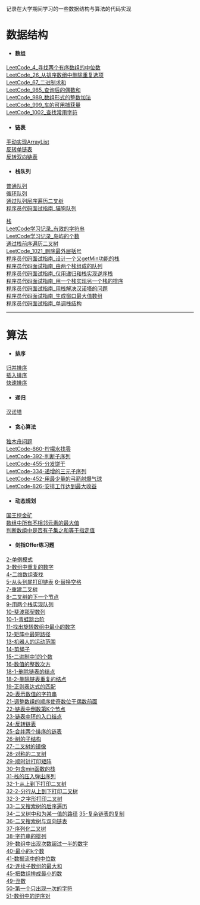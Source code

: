 记录在大学期间学习的一些数据结构与算法的代码实现

# 数据结构
- #### 数组   
[LeetCode_4_寻找两个有序数组的中位数](https://github.com/chenyongda2018/DataStructure-Algorithm/blob/master/LeetCode/%E5%AF%BB%E6%89%BE%E4%B8%A4%E4%B8%AA%E6%9C%89%E5%BA%8F%E6%95%B0%E7%BB%84%E7%9A%84%E4%B8%AD%E4%BD%8D%E6%95%B0_4/Solution.java)  
[LeetCode_26_从排序数组中删除重复选项](https://github.com/chenyongda2018/DataStructure-Algorithm/blob/master/LeetCode/%E4%BB%8E%E6%8E%92%E5%BA%8F%E6%95%B0%E7%BB%84%E4%B8%AD%E5%88%A0%E9%99%A4%E9%87%8D%E5%A4%8D%E9%A1%B9_26/Main.java)    
[LeetCode_67_二进制求和](https://github.com/chenyongda2018/DataStructure-Algorithm/blob/master/LeetCode/%E4%BA%8C%E8%BF%9B%E5%88%B6%E6%B1%82%E5%92%8C_67/Solution.java)  
[LeetCode_985_查询后的偶数和](https://github.com/chenyongda2018/DataStructure-Algorithm/blob/master/LeetCode/%E6%9F%A5%E8%AF%A2%E5%90%8E%E7%9A%84%E5%81%B6%E6%95%B0%E5%92%8C_985/Solution.java)    
[LeetCode_989_数组形式的整数加法](https://github.com/chenyongda2018/DataStructure-Algorithm/blob/master/LeetCode/%E6%95%B0%E7%BB%84%E5%BD%A2%E5%BC%8F%E7%9A%84%E6%95%B4%E6%95%B0%E5%8A%A0%E6%B3%95_989/Solution.java)  
[LeetCode_999_车的可用捕获量](https://github.com/chenyongda2018/DataStructure-Algorithm/blob/master/LeetCode/%E8%BD%A6%E7%9A%84%E5%8F%AF%E7%94%A8%E6%8D%95%E8%8E%B7%E9%87%8F_999/Solution.java)      
[LeetCode_1002_查找常用字符](https://github.com/chenyongda2018/DataStructure-Algorithm/blob/master/LeetCode/%E6%9F%A5%E6%89%BE%E5%B8%B8%E7%94%A8%E5%AD%97%E7%AC%A6_1002/Solution.java)  
- #### 链表
[手动实现ArrayList](https://github.com/chenyongda2018/DataStructure-Algorithm/blob/master/src/DataStructure_List/MyArrayList.java)  
[反转单链表](https://github.com/chenyongda2018/DataStructure-Algorithm/blob/master/src/DataStructure_List/ReverseList.java)   
[反转双向链表](https://github.com/chenyongda2018/DataStructure-Algorithm/blob/master/src/DataStructure_List/ReverseDListNode.java)   
- #### 栈队列  
[普通队列](https://github.com/chenyongda2018/DataStructure-Algorithm/blob/master/src/DataStructure_Queue/MyQueue.java)  
[循环队列](https://github.com/chenyongda2018/DataStructure-Algorithm/blob/master/src/DataStructure_Queue/CircularQueue.java)  
[通过队列层序遍历二叉树](https://github.com/chenyongda2018/DataStructure-Algorithm/blob/master/src/DataStructure_Tree/Traversing_LevelOrder.java)  
[程序员代码面试指南_猫狗队列](https://github.com/chenyongda2018/DataStructure-Algorithm/blob/master/%E7%A8%8B%E5%BA%8F%E5%91%98%E4%BB%A3%E7%A0%81%E9%9D%A2%E8%AF%95%E6%8C%87%E5%8D%97/Chapter_1_%E6%A0%88%E9%98%9F%E5%88%97/T_4_%E7%8C%AB%E7%8B%97%E9%98%9F%E5%88%97/DogCatQueue.java)  


[栈](https://github.com/chenyongda2018/DataStructure-Algorithm/blob/master/src/DataStructure_Stack/MyStack.java)  
[LeetCode学习记录_有效的字符串](https://github.com/chenyongda2018/DataStructure-Algorithm/blob/master/src/DataStructure_Stack/%E6%9C%89%E6%95%88%E7%9A%84%E7%AC%A6%E5%8F%B7.md)  
[LeetCode学习记录_岛屿的个数](https://github.com/chenyongda2018/DataStructure-Algorithm/blob/master/src/DataStructure_Stack/%E5%B2%9B%E5%B1%BF%E7%9A%84%E4%B8%AA%E6%95%B0.md)  
[通过栈前序遍历二叉树](https://github.com/chenyongda2018/DataStructure-Algorithm/blob/master/src/DataStructure_Tree/Traversing_Preorder_1.java)   
[LeetCode_1021_删除最外层括号](https://github.com/chenyongda2018/DataStructure-Algorithm/blob/master/LeetCode/%E5%88%A0%E9%99%A4%E6%9C%80%E5%A4%96%E5%B1%82%E6%8B%AC%E5%8F%B7_1021/Solution.java)  
[程序员代码面试指南_设计一个又getMin功能的栈](https://github.com/chenyongda2018/DataStructure-Algorithm/blob/master/%E7%A8%8B%E5%BA%8F%E5%91%98%E4%BB%A3%E7%A0%81%E9%9D%A2%E8%AF%95%E6%8C%87%E5%8D%97/Chapter_1_%E6%A0%88%E9%98%9F%E5%88%97/T_1_%E8%AE%BE%E8%AE%A1%E4%B8%80%E4%B8%AA%E5%8F%88getMin%E5%8A%9F%E8%83%BD%E7%9A%84%E6%A0%88/MyStack.java)  
[程序员代码面试指南_由两个栈组成的队列](https://github.com/chenyongda2018/DataStructure-Algorithm/blob/master/%E7%A8%8B%E5%BA%8F%E5%91%98%E4%BB%A3%E7%A0%81%E9%9D%A2%E8%AF%95%E6%8C%87%E5%8D%97/Chapter_1_%E6%A0%88%E9%98%9F%E5%88%97/T_2_%E7%94%B1%E4%B8%A4%E4%B8%AA%E6%A0%88%E7%BB%84%E6%88%90%E7%9A%84%E9%98%9F%E5%88%97/MyQueue.java)  
[程序员代码面试指南_仅用递归和栈实现逆序栈](https://github.com/chenyongda2018/DataStructure-Algorithm/blob/master/%E7%A8%8B%E5%BA%8F%E5%91%98%E4%BB%A3%E7%A0%81%E9%9D%A2%E8%AF%95%E6%8C%87%E5%8D%97/Chapter_1_%E6%A0%88%E9%98%9F%E5%88%97/%E4%BB%85%E7%94%A8%E9%80%92%E5%BD%92%E5%92%8C%E6%A0%88%E5%AE%9E%E7%8E%B0%E9%80%86%E5%BA%8F%E6%A0%88/Solution.java)  
[程序员代码面试指南_用一个栈实现另一个栈的排序](https://github.com/chenyongda2018/DataStructure-Algorithm/blob/master/%E7%A8%8B%E5%BA%8F%E5%91%98%E4%BB%A3%E7%A0%81%E9%9D%A2%E8%AF%95%E6%8C%87%E5%8D%97/Chapter_1_%E6%A0%88%E9%98%9F%E5%88%97/T_5_%E7%94%A8%E4%B8%80%E4%B8%AA%E6%A0%88%E5%AE%9E%E7%8E%B0%E5%8F%A6%E4%B8%80%E4%B8%AA%E6%A0%88%E7%9A%84%E6%8E%92%E5%BA%8F/Solution.java)  
[程序员代码面试指南_用栈解决汉诺塔的问题](https://github.com/chenyongda2018/DataStructure-Algorithm/blob/master/%E7%A8%8B%E5%BA%8F%E5%91%98%E4%BB%A3%E7%A0%81%E9%9D%A2%E8%AF%95%E6%8C%87%E5%8D%97/Chapter_1_%E6%A0%88%E9%98%9F%E5%88%97/T_6_%E7%94%A8%E6%A0%88%E8%A7%A3%E5%86%B3%E6%B1%89%E8%AF%BA%E5%A1%94%E7%9A%84%E9%97%AE%E9%A2%98/Solution.java)  
[程序员代码面试指南_生成窗口最大值数组](https://github.com/chenyongda2018/DataStructure-Algorithm/blob/master/%E7%A8%8B%E5%BA%8F%E5%91%98%E4%BB%A3%E7%A0%81%E9%9D%A2%E8%AF%95%E6%8C%87%E5%8D%97/Chapter_1_%E6%A0%88%E9%98%9F%E5%88%97/T_7_%E7%94%9F%E6%88%90%E7%AA%97%E5%8F%A3%E6%9C%80%E5%A4%A7%E5%80%BC%E6%95%B0%E7%BB%84/Solution.java)  
[程序员代码面试指南_单调栈结构](https://github.com/chenyongda2018/DataStructure-Algorithm/blob/master/%E7%A8%8B%E5%BA%8F%E5%91%98%E4%BB%A3%E7%A0%81%E9%9D%A2%E8%AF%95%E6%8C%87%E5%8D%97/Chapter_1_%E6%A0%88%E9%98%9F%E5%88%97/T_8_%E5%8D%95%E8%B0%83%E6%A0%88%E7%BB%93%E6%9E%84/Solution.java)  

--- 

# 算法  
- #### 排序  
[归并排序](https://github.com/chenyongda2018/DataStructure-Algorithm/blob/master/src/DataStructure_Sort/MergeSort.java)  
[插入排序](https://github.com/chenyongda2018/DataStructure-Algorithm/blob/master/src/DataStructure_Sort/InsertSort.java)    
[快速排序](https://github.com/chenyongda2018/DataStructure-Algorithm/blob/master/src/DataStructure_Sort/QuickSort.java)  
- #### 递归
[汉诺塔](https://github.com/chenyongda2018/DataStructure-Algorithm/blob/master/%E7%AE%97%E6%B3%95%E5%88%86%E6%9E%90%E4%B8%8E%E8%AE%BE%E8%AE%A1/T_1_%E6%B1%89%E8%AF%BA%E5%A1%94/Solution.java)  
- #### 贪心算法
[独木舟问题](https://github.com/chenyongda2018/DataStructure-Algorithm/blob/master/%E7%AE%97%E6%B3%95%E5%88%86%E6%9E%90%E4%B8%8E%E8%AE%BE%E8%AE%A1/T_2_%E7%8B%AC%E6%9C%A8%E8%88%9F%E9%97%AE%E9%A2%98/Solution.java)  
[LeetCode-860-柠檬水找零](https://github.com/chenyongda2018/DataStructure-Algorithm/blob/master/LeetCode/%E8%B4%AA%E5%BF%83%E7%AE%97%E6%B3%95_1_%E6%9F%A0%E6%AA%AC%E6%B0%B4%E6%89%BE%E9%9B%B6/Solution.java)  
[LeetCode-392-判断子序列](https://github.com/chenyongda2018/DataStructure-Algorithm/blob/master/LeetCode/%E8%B4%AA%E5%BF%83%E7%AE%97%E6%B3%95_2_%E5%88%A4%E6%96%AD%E5%AD%90%E5%BA%8F%E5%88%97/Solution.java)  
[LeetCode-455-分发饼干](https://github.com/chenyongda2018/DataStructure-Algorithm/blob/master/LeetCode/%E8%B4%AA%E5%BF%83%E7%AE%97%E6%B3%95_3_%E5%88%86%E5%8F%91%E9%A5%BC%E5%B9%B2/Solution.java)  
[LeetCode-334-递增的三元子序列](https://github.com/chenyongda2018/DataStructure-Algorithm/blob/master/%E7%AE%97%E6%B3%95%E5%88%86%E6%9E%90%E4%B8%8E%E8%AE%BE%E8%AE%A1/%E8%B4%AA%E5%BF%83%E7%AE%97%E6%B3%95/T_334_%E9%80%92%E5%A2%9E%E7%9A%84%E4%B8%89%E5%85%83%E5%AD%90%E5%BA%8F%E5%88%97/Solution.java)  
[LeetCode-452-用最少量的弓箭射爆气球](https://github.com/chenyongda2018/DataStructure-Algorithm/blob/master/%E7%AE%97%E6%B3%95%E5%88%86%E6%9E%90%E4%B8%8E%E8%AE%BE%E8%AE%A1/%E8%B4%AA%E5%BF%83%E7%AE%97%E6%B3%95/T_452_%E7%94%A8%E6%9C%80%E5%B0%91%E9%87%8F%E7%9A%84%E7%AE%AD%E5%BC%95%E7%88%86%E6%B0%94%E7%90%83/Solution.java)  
[LeetCode-826-安排工作达到最大收益](https://github.com/chenyongda2018/DataStructure-Algorithm/blob/master/%E7%AE%97%E6%B3%95%E5%88%86%E6%9E%90%E4%B8%8E%E8%AE%BE%E8%AE%A1/%E8%B4%AA%E5%BF%83%E7%AE%97%E6%B3%95/T_826_%E5%AE%89%E6%8E%92%E5%B7%A5%E4%BD%9C%E8%BE%BE%E5%88%B0%E6%9C%80%E5%A4%A7%E6%94%B6%E7%9B%8A/Solution.java)  

- #### 动态规划
[国王挖金矿](https://github.com/chenyongda2018/DataStructure-Algorithm/blob/master/%E7%AE%97%E6%B3%95%E5%88%86%E6%9E%90%E4%B8%8E%E8%AE%BE%E8%AE%A1/T_3_%E5%9B%BD%E7%8E%8B%E6%8C%96%E9%87%91%E7%9F%BF%E9%97%AE%E9%A2%98/Solution.java)  
[数组中所有不相邻元素的最大值](https://github.com/chenyongda2018/DataStructure-Algorithm/blob/master/%E7%AE%97%E6%B3%95%E5%88%86%E6%9E%90%E4%B8%8E%E8%AE%BE%E8%AE%A1/%E5%8A%A8%E6%80%81%E8%A7%84%E5%88%92/T_1_%E4%B8%8D%E7%9B%B8%E9%82%BB%E5%85%83%E7%B4%A0%E4%B9%8B%E5%92%8C%E7%9A%84%E6%9C%80%E5%A4%A7%E5%80%BC/Solution.java)  
[判断数组中是否有子集之和等于指定值](https://github.com/chenyongda2018/DataStructure-Algorithm/blob/master/%E7%AE%97%E6%B3%95%E5%88%86%E6%9E%90%E4%B8%8E%E8%AE%BE%E8%AE%A1/%E5%8A%A8%E6%80%81%E8%A7%84%E5%88%92/T_2_%E5%AD%90%E9%9B%86%E4%B9%8B%E5%92%8C%E7%AD%89%E4%BA%8E%E6%8C%87%E5%AE%9A%E5%80%BC/Solution.java)  


- #### 剑指Offer练习题
[2-单例模式](https://github.com/chenyongda2018/DataStructure-Algorithm/tree/master/%E5%89%91%E6%8C%87Offer/T2_%E5%AE%9E%E7%8E%B0SingleTon%E6%A8%A1%E5%BC%8F)  
[3-数组中重复的数字](https://github.com/chenyongda2018/DataStructure-Algorithm/blob/master/%E5%89%91%E6%8C%87Offer/T3_%E6%95%B0%E7%BB%84%E4%B8%AD%E9%87%8D%E5%A4%8D%E7%9A%84%E6%95%B0%E5%AD%97/Main.java)  
[4-二维数组查找](https://github.com/chenyongda2018/DataStructure-Algorithm/tree/master/%E5%89%91%E6%8C%87Offer/T3_%E4%BA%8C%E7%BB%B4%E6%95%B0%E7%BB%84%E6%9F%A5%E6%89%BE)    
[5-从头到尾打印链表](https://github.com/chenyongda2018/DataStructure-Algorithm/tree/master/%E5%89%91%E6%8C%87Offer/T5_%E4%BB%8E%E5%B0%BE%E5%88%B0%E5%A4%B4%E6%89%93%E5%8D%B0%E9%93%BE%E8%A1%A8)
[6-替换空格](https://github.com/chenyongda2018/DataStructure-Algorithm/tree/master/%E5%89%91%E6%8C%87Offer/T4_%E6%9B%BF%E6%8D%A2%E7%A9%BA%E6%A0%BC)  
[7-重建二叉树](https://github.com/chenyongda2018/DataStructure-Algorithm/blob/master/%E5%89%91%E6%8C%87Offer/T7_%E9%87%8D%E5%BB%BA%E4%BA%8C%E5%8F%89%E6%A0%91/Main.java)  
[8-二叉树的下一个节点](https://github.com/chenyongda2018/DataStructure-Algorithm/blob/master/%E5%89%91%E6%8C%87Offer/T8_%E4%BA%8C%E5%8F%89%E6%A0%91%E7%9A%84%E4%B8%8B%E4%B8%80%E4%B8%AA%E8%8A%82%E7%82%B9/Main.java)    
[9-用两个栈实现队列](https://github.com/chenyongda2018/DataStructure-Algorithm/blob/master/%E5%89%91%E6%8C%87Offer/T9_%E7%94%A8%E4%B8%A4%E4%B8%AA%E6%A0%88%E5%AE%9E%E7%8E%B0%E9%98%9F%E5%88%97/StackQueue.java)    
[10-斐波那契数列](https://github.com/chenyongda2018/DataStructure-Algorithm/blob/master/%E5%89%91%E6%8C%87Offer/T_10_1_%E6%96%90%E6%B3%A2%E9%82%A3%E5%A5%91%E6%95%B0%E5%88%97/Solution.java)    
[10-1-青蛙跳台阶](https://github.com/chenyongda2018/DataStructure-Algorithm/blob/master/%E5%89%91%E6%8C%87Offer/T_10_2_%E9%9D%92%E8%9B%99%E8%B7%B3%E5%8F%B0%E9%98%B6/Solution.java)   
[11-找出旋转数组中最小的数字](https://github.com/chenyongda2018/DataStructure-Algorithm/blob/master/%E5%89%91%E6%8C%87Offer/T_11_%E6%89%BE%E5%87%BA%E6%97%8B%E8%BD%AC%E6%95%B0%E7%BB%84%E7%9A%84%E6%9C%80%E5%B0%8F%E6%95%B0%E5%AD%97/Solution.java)  
[12-矩阵中最短路径](https://github.com/chenyongda2018/DataStructure-Algorithm/blob/master/%E5%89%91%E6%8C%87Offer/T_12_%E7%9F%A9%E9%98%B5%E4%B8%AD%E7%9A%84%E8%B7%AF%E5%BE%84/Solution.java)  
[13-机器人的运动范围](https://github.com/chenyongda2018/DataStructure-Algorithm/blob/master/%E5%89%91%E6%8C%87Offer/T_13_%E6%9C%BA%E5%99%A8%E4%BA%BA%E7%9A%84%E8%BF%90%E5%8A%A8%E8%8C%83%E5%9B%B4/Solution.java)  
[14-剪绳子](https://github.com/chenyongda2018/DataStructure-Algorithm/blob/master/%E5%89%91%E6%8C%87Offer/T_14_%E5%89%AA%E7%BB%B3%E5%AD%90/Solution.java)  
[15-二进制中1的个数](https://github.com/chenyongda2018/DataStructure-Algorithm/blob/master/%E5%89%91%E6%8C%87Offer/T_15_%E4%BA%8C%E8%BF%9B%E5%88%B6%E4%B8%AD1%E7%9A%84%E4%B8%AA%E6%95%B0/Solution.java)  
[16-数值的整数次方](https://github.com/chenyongda2018/DataStructure-Algorithm/blob/master/%E5%89%91%E6%8C%87Offer/T_16_%E6%95%B0%E5%80%BC%E7%9A%84%E6%95%B4%E6%95%B0%E6%AC%A1%E6%96%B9/Solution.java)  
[18-1-删除链表的结点](https://github.com/chenyongda2018/DataStructure-Algorithm/blob/master/%E5%89%91%E6%8C%87Offer/T_18_1_%E5%88%A0%E9%99%A4%E9%93%BE%E8%A1%A8%E7%9A%84%E8%8A%82%E7%82%B9/Solution.java)  
[18-2-删除链表重复的结点](https://github.com/chenyongda2018/DataStructure-Algorithm/blob/master/%E5%89%91%E6%8C%87Offer/T_18_2_%E5%88%A0%E9%99%A4%E9%93%BE%E8%A1%A8%E4%B8%AD%E9%87%8D%E5%A4%8D%E7%9A%84%E8%8A%82%E7%82%B9/Solution.java)  
[19-正则表达式的匹配](https://github.com/chenyongda2018/DataStructure-Algorithm/blob/master/%E5%89%91%E6%8C%87Offer/T_19_%E6%AD%A3%E5%88%99%E8%A1%A8%E8%BE%BE%E5%BC%8F%E5%8C%B9%E9%85%8D/Solution.java)  
[20-表示数值的字符串](https://github.com/chenyongda2018/DataStructure-Algorithm/blob/master/%E5%89%91%E6%8C%87Offer/T_20_%E8%A1%A8%E7%A4%BA%E6%95%B0%E5%80%BC%E7%9A%84%E5%AD%97%E7%AC%A6%E4%B8%B2/Solution.java)  
[21-调整数组的顺序使奇数位于偶数前面](https://github.com/chenyongda2018/DataStructure-Algorithm/blob/master/%E5%89%91%E6%8C%87Offer/T_21_%E8%B0%83%E6%95%B4%E6%95%B0%E7%BB%84%E9%A1%BA%E5%BA%8F%E4%BD%BF%E5%A5%87%E6%95%B0%E4%BD%8D%E4%BA%8E%E5%81%B6%E6%95%B0%E5%89%8D%E9%9D%A2/Solution.java)  
[22-链表中倒数第K个节点](https://github.com/chenyongda2018/DataStructure-Algorithm/blob/master/%E5%89%91%E6%8C%87Offer/T_22_%E9%93%BE%E8%A1%A8%E4%B8%AD%E5%80%92%E6%95%B0%E7%AC%ACK%E4%B8%AA%E8%8A%82%E7%82%B9/Solution.java)  
[23-链表中环的入口结点](https://github.com/chenyongda2018/DataStructure-Algorithm/blob/master/%E5%89%91%E6%8C%87Offer/T_23_%E9%93%BE%E8%A1%A8%E4%B8%AD%E7%8E%AF%E7%9A%84%E5%85%A5%E5%8F%A3%E7%BB%93%E7%82%B9/Solution.java)  
[24-反转链表](https://github.com/chenyongda2018/DataStructure-Algorithm/blob/master/%E5%89%91%E6%8C%87Offer/T_24_%E5%8F%8D%E8%BD%AC%E9%93%BE%E8%A1%A8/Solution.java)  
[25-合并两个排序的链表](https://github.com/chenyongda2018/DataStructure-Algorithm/blob/master/%E5%89%91%E6%8C%87Offer/T_24_%E5%8F%8D%E8%BD%AC%E9%93%BE%E8%A1%A8/Solution.java)  
[26-树的子结构](https://github.com/chenyongda2018/DataStructure-Algorithm/blob/master/%E5%89%91%E6%8C%87Offer/T_26_%E6%A0%91%E7%9A%84%E5%AD%90%E7%BB%93%E6%9E%84/Solution.java)  
[27-二叉树的镜像](https://github.com/chenyongda2018/DataStructure-Algorithm/blob/master/%E5%89%91%E6%8C%87Offer/T_27_%E4%BA%8C%E5%8F%89%E6%A0%91%E9%95%9C%E5%83%8F/Solution.java)  
[28-对称的二叉树](https://github.com/chenyongda2018/DataStructure-Algorithm/blob/master/%E5%89%91%E6%8C%87Offer/T_28_%E5%AF%B9%E7%A7%B0%E7%9A%84%E4%BA%8C%E5%8F%89%E6%A0%91/Solution.java)  
[29-顺时针打印矩阵](https://github.com/chenyongda2018/DataStructure-Algorithm/blob/master/%E5%89%91%E6%8C%87Offer/T_28_%E5%AF%B9%E7%A7%B0%E7%9A%84%E4%BA%8C%E5%8F%89%E6%A0%91/Solution.java)  
[30-包含min函数的栈](https://github.com/chenyongda2018/DataStructure-Algorithm/blob/master/%E5%89%91%E6%8C%87Offer/T_30_%E5%8C%85%E5%90%ABmin%E5%87%BD%E6%95%B0%E7%9A%84%E6%A0%88/Solution.java)  
[31-栈的压入弹出序列](https://github.com/chenyongda2018/DataStructure-Algorithm/blob/master/%E5%89%91%E6%8C%87Offer/T_31_%E6%A0%88%E7%9A%84%E5%8E%8B%E5%85%A5%E5%BC%B9%E5%87%BA%E5%BA%8F%E5%88%97/Solution.java)  
[32-1-从上到下打印二叉树](https://github.com/chenyongda2018/DataStructure-Algorithm/blob/master/%E5%89%91%E6%8C%87Offer/T_32_1_%E4%BB%8E%E4%B8%8A%E5%88%B0%E4%B8%8B%E6%89%93%E5%8D%B0%E4%BA%8C%E5%8F%89%E6%A0%91/Solution.java)  
[32-2-分行从上到下打印二叉树](https://github.com/chenyongda2018/DataStructure-Algorithm/blob/master/%E5%89%91%E6%8C%87Offer/T_32_2_%E5%88%86%E8%A1%8C%E4%BB%8E%E4%B8%8A%E5%88%B0%E4%B8%8B%E6%89%93%E5%8D%B0%E4%BA%8C%E5%8F%89%E6%A0%91/Solution.java)   
[32-3-之字形打印二叉树](https://github.com/chenyongda2018/DataStructure-Algorithm/blob/master/%E5%89%91%E6%8C%87Offer/T_32_3_%E4%B9%8B%E5%AD%97%E5%BD%A2%E5%8D%B0%E4%BA%8C%E5%8F%89%E6%A0%91/Solution.java)  
[33-二叉搜索树的后序遍历](https://github.com/chenyongda2018/DataStructure-Algorithm/blob/master/%E5%89%91%E6%8C%87Offer/T_32_3_%E4%B9%8B%E5%AD%97%E5%BD%A2%E5%8D%B0%E4%BA%8C%E5%8F%89%E6%A0%91/Solution.java)  
[34-二叉树中和为某一值的路径](https://github.com/chenyongda2018/DataStructure-Algorithm/blob/master/%E5%89%91%E6%8C%87Offer/T_32_3_%E4%B9%8B%E5%AD%97%E5%BD%A2%E5%8D%B0%E4%BA%8C%E5%8F%89%E6%A0%91/Solution.java) 
[35-复杂链表的复制](https://github.com/chenyongda2018/DataStructure-Algorithm/blob/master/%E5%89%91%E6%8C%87Offer/T_35_%E5%A4%8D%E6%9D%82%E9%93%BE%E8%A1%A8%E7%9A%84%E5%A4%8D%E5%88%B6/Solution.java)  
[36-二叉搜索树与双向链表](https://github.com/chenyongda2018/DataStructure-Algorithm/blob/master/%E5%89%91%E6%8C%87Offer/T_36_%E4%BA%8C%E5%8F%89%E6%90%9C%E7%B4%A2%E6%A0%91%E4%B8%8E%E5%8F%8C%E5%90%91%E9%93%BE%E8%A1%A8/Solution.java)  
[37-序列化二叉树](https://github.com/chenyongda2018/DataStructure-Algorithm/blob/master/%E5%89%91%E6%8C%87Offer/T_37_%E5%BA%8F%E5%88%97%E5%8C%96%E4%BA%8C%E5%8F%89%E6%A0%91/Solution.java)  
[38-字符串的排列](https://github.com/chenyongda2018/DataStructure-Algorithm/blob/master/%E5%89%91%E6%8C%87Offer/T_38_%E5%AD%97%E7%AC%A6%E4%B8%B2%E7%9A%84%E6%8E%92%E5%88%97/Solution.java)  
[39-数组中出现次数超过一半的数字](https://github.com/chenyongda2018/DataStructure-Algorithm/blob/master/%E5%89%91%E6%8C%87Offer/T_39_%E6%95%B0%E7%BB%84%E4%B8%AD%E5%87%BA%E7%8E%B0%E6%AC%A1%E6%95%B0%E8%B6%85%E8%BF%87%E4%B8%80%E5%8D%8A%E7%9A%84%E6%95%B0%E5%AD%97/Solution_1.java)  
[40-最小的k个数](https://github.com/chenyongda2018/DataStructure-Algorithm/blob/master/%E5%89%91%E6%8C%87Offer/T_40_%E6%9C%80%E5%B0%8F%E7%9A%84K%E4%B8%AA%E6%95%B0/Solution.java)    
[41-数据流中的中位数](https://github.com/chenyongda2018/DataStructure-Algorithm/blob/master/%E5%89%91%E6%8C%87Offer/T_41_%E6%95%B0%E6%8D%AE%E6%B5%81%E4%B8%AD%E7%9A%84%E4%B8%AD%E4%BD%8D%E6%95%B0/Solution.java)  
[42-连续子数组的最大和](https://github.com/chenyongda2018/DataStructure-Algorithm/blob/master/%E5%89%91%E6%8C%87Offer/T_42_%E8%BF%9E%E7%BB%AD%E5%AD%90%E6%95%B0%E7%BB%84%E7%9A%84%E6%9C%80%E5%A4%A7%E5%92%8C/Solution.java)  
[45-把数组排成最小的数](https://github.com/chenyongda2018/DataStructure-Algorithm/blob/master/%E5%89%91%E6%8C%87Offer/T_45_%E6%8A%8A%E6%95%B0%E7%BB%84%E6%8E%92%E6%88%90%E6%9C%80%E5%B0%8F%E7%9A%84%E6%95%B0/Solution.java)  
[49-丑数](https://github.com/chenyongda2018/DataStructure-Algorithm/blob/master/%E5%89%91%E6%8C%87Offer/T_49_%E4%B8%91%E6%95%B0/Solution.java)  
[50-第一个只出现一次的字符](https://github.com/chenyongda2018/DataStructure-Algorithm/blob/master/%E5%89%91%E6%8C%87Offer/T_50_%E7%AC%AC%E4%B8%80%E4%B8%AA%E5%8F%AA%E5%87%BA%E7%8E%B0%E4%B8%80%E6%AC%A1%E7%9A%84%E5%AD%97%E7%AC%A6/Solution.java)  
[51-数组中的逆序对](https://github.com/chenyongda2018/DataStructure-Algorithm/blob/master/%E5%89%91%E6%8C%87Offer/T_51_%E6%95%B0%E7%BB%84%E4%B8%AD%E7%9A%84%E9%80%86%E5%BA%8F%E5%AF%B9/Solution.java)  




